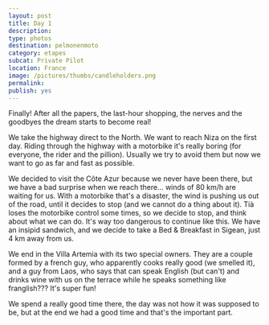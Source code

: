```yaml
---
layout: post
title: Day 1
description: 
type: photos
destination: pelmonenmoto
category: etapes
subcat: Private Pilot
location: France
image: /pictures/thumbs/candleholders.png
permalink: 
publish: yes
---
```


Finally! After all the papers, the last-hour shopping, the nerves and the goodbyes the dream starts to become real!

We take the highway direct to the North. We want to reach Niza on the first day. Riding through the highway with a motorbike it's really boring (for everyone, the rider and the pillion). Usually we try to avoid them but now we want to go as far and fast as possible.

We decided to visit the Côte Azur because we never have been there, but we have a bad surprise when we reach there... winds of 80 km/h are waiting for us. With a motorbike that's a disaster, the wind is pushing us out of the road, until it decides to stop (and we cannot do a thing about it). Tià loses the motorbike control some times, so we decide to stop, and think about what we can do. It's way too dangerous to continue like this. We have an insipid sandwich, and we decide to take a Bed & Breakfast in Sigean, just 4 km away from us.

We end in the Villa Artemia with its two special owners. They are a couple formed by a french guy, who apparently cooks really good (we smelled it), and a guy from Laos, who says that can speak English (but can't) and drinks wine with us on the terrace while he speaks something like franglish??? It's super fun!

We spend a really good time there, the day was not how it was supposed to be, but at the end we had a good time and that's the important part.


